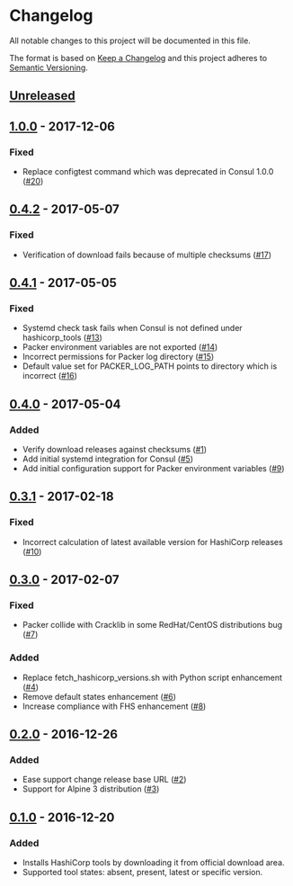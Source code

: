 # Changelog

All notable changes to this project will be documented in this file.

The format is based on [Keep a Changelog](http://keepachangelog.com/en/1.0.0/)
and this project adheres to [Semantic Versioning](http://semver.org/spec/v2.0.0.html).

## [Unreleased](../../releases/tag/X.Y.Z)

## [1.0.0](../../releases/tag/1.0.0) - 2017-12-06

### Fixed

- Replace configtest command which was deprecated in Consul 1.0.0  ([#20](../../issues/20))

## [0.4.2](../../releases/tag/0.4.2) - 2017-05-07

### Fixed

- Verification of download fails because of multiple checksums ([#17](../../issues/17))

## [0.4.1](../../releases/tag/0.4.1) - 2017-05-05

### Fixed

- Systemd check task fails when Consul is not defined under hashicorp_tools ([#13](../../issues/13))
- Packer environment variables are not exported ([#14](../../issues/14))
- Incorrect permissions for Packer log directory ([#15](../../issues/15))
- Default value set for PACKER_LOG_PATH points to directory which is incorrect ([#16](../../issues/16))

## [0.4.0](../../releases/tag/0.4.0) - 2017-05-04

### Added

- Verify download releases against checksums ([#1](../../issues/1))
- Add initial systemd integration for Consul ([#5](../../issues/5))
- Add initial configuration support for Packer environment variables ([#9](../../issues/9))

## [0.3.1](../../releases/tag/0.3.1) - 2017-02-18

### Fixed

- Incorrect calculation of latest available version for HashiCorp releases ([#10](../../issues/10))

## [0.3.0](../../releases/tag/0.3.0) - 2017-02-07

### Fixed

- Packer collide with Cracklib in some RedHat/CentOS distributions bug ([#7](../../issues/7))

### Added

- Replace fetch_hashicorp_versions.sh with Python script enhancement ([#4](../../issues/4))
- Remove default states enhancement ([#6](../../issues/6))
- Increase compliance with FHS enhancement ([#8](../../issues/8))

## [0.2.0](../../releases/tag/0.2.0) - 2016-12-26

### Added

- Ease support change release base URL ([#2](../../issues/2))
- Support for Alpine 3 distribution ([#3](../../issues/3))

## [0.1.0](../../releases/tag/0.1.0) - 2016-12-20

### Added

- Installs HashiCorp tools by downloading it from official download area.
- Supported tool states: absent, present, latest or specific version.
